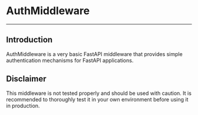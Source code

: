 # AuthMiddleware

-----
## Introduction

AuthMiddleware is a very basic FastAPI middleware that provides simple authentication mechanisms for FastAPI applications.


## Disclaimer

This middleware is not tested properly and should be used with caution. It is recommended to thoroughly test it in your own environment before using it in production.

